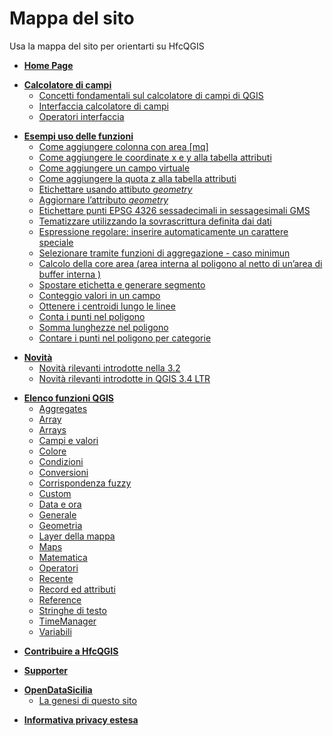  # Mappa del sito
 Usa la mappa del sito per orientarti su HfcQGIS
 
 
 <ul>
    <li><a href="http://hfcqgis.opendatasicilia.it/it/latest/"><strong>Home Page</strong></a></li>
  </ul>
  <ul>
    <li><a href="http://hfcqgis.opendatasicilia.it/it/latest/calcolatore_campi/index.html"><strong>Calcolatore di campi</strong></a>
      <ul>
        <li><a href="http://hfcqgis.opendatasicilia.it/it/latest/calcolatore_campi/concetti.html">Concetti fondamentali sul calcolatore di campi di QGIS</a></li>
        <li><a href="http://hfcqgis.opendatasicilia.it/it/latest/calcolatore_campi/interfaccia.html">Interfaccia calcolatore di campi</a></li>
        <li><a href="http://hfcqgis.opendatasicilia.it/it/latest/calcolatore_campi/operatori.html">Operatori interfaccia</a></li>
      </ul>
    </li>
  </ul>
  <ul>
    <li><a href="http://hfcqgis.opendatasicilia.it/it/latest/esempi/index.html"><strong>Esempi uso delle funzioni</strong></a>
      <ul>
        <li><a href="http://hfcqgis.opendatasicilia.it/it/latest/esempi/add_col_area.html">Come aggiungere colonna con area [mq]</a></li>
        <li><a href="http://hfcqgis.opendatasicilia.it/it/latest/esempi/add_coord_xy.html">Come aggiungere le coordinate x e y alla tabella attributi</a></li>
        <li><a href="http://hfcqgis.opendatasicilia.it/it/latest/esempi/add_campo_virtuale.html">Come aggiungere un campo virtuale</a></li>
        <li><a href="http://hfcqgis.opendatasicilia.it/it/latest/esempi/add_col_z.html">Come aggiungere la quota z alla tabella attributi</a></li>
        <li><a href="http://hfcqgis.opendatasicilia.it/it/latest/esempi/etichette.html">Etichettare usando attibuto <em>geometry</em></a></li>
        <li><a href="http://hfcqgis.opendatasicilia.it/it/latest/esempi/agg_geom.html">Aggiornare l&rsquo;attributo <em>geometry</em></a></li>
        <li><a href="http://hfcqgis.opendatasicilia.it/it/latest/esempi/conversione.html">Etichettare punti EPSG 4326 sessadecimali in sessagesimali GMS</a></li>
        <li><a href="http://hfcqgis.opendatasicilia.it/it/latest/esempi/tematizzare.html">Tematizzare utilizzando la sovrascrittura definita dai dati </a></li>
        <li><a href="http://hfcqgis.opendatasicilia.it/it/latest/esempi/espressione_regolare.html">Espressione regolare: inserire automaticamente un carattere speciale</a></li>
        <li><a href="http://hfcqgis.opendatasicilia.it/it/latest/esempi/select_with_aggregate.html">Selezionare tramite funzioni di aggregazione - caso minimun</a></li>
        <li><a href="http://hfcqgis.opendatasicilia.it/it/latest/esempi/core_area.html">Calcolo della core area (area interna al poligono al netto di un&rsquo;area di buffer interna )</a></li>
		<li><a href="http://hfcqgis.opendatasicilia.it/it/latest/esempi/sposta_etichetta_linea.html">Spostare etichetta e generare segmento</a></li>
		<li><a href="http://hfcqgis.opendatasicilia.it/it/latest/esempi/conteggio.html">Conteggio valori in un campo</a></li>
		<li><a href="http://hfcqgis.opendatasicilia.it/it/latest/esempi/centroid_linee.html">Ottenere i centroidi lungo le linee</a></li>
		<li><a href="http://hfcqgis.opendatasicilia.it/it/latest/esempi/conta_punti_in_poligono.html">Conta i punti nel poligono</a></li>
		<li><a href="http://hfcqgis.opendatasicilia.it/it/latest/esempi/somma_lunghezze_nel_poligono.html">Somma lunghezze nel poligono</a></li>
		<li><a href="http://hfcqgis.opendatasicilia.it/it/latest/esempi/punti_in_poligoni_categorie.html">Contare i punti nel poligono per categorie</a></li>
		</ul>
    </li>
  </ul>
  <ul>
    <li><a href="http://hfcqgis.opendatasicilia.it/it/latest/release/index.html"><strong>Novità</strong></a>
      <ul>
        <li><a href="http://hfcqgis.opendatasicilia.it/it/latest/release/novita_3.2.html">Novità rilevanti introdotte nella 3.2</a></li>
	<li><a href="http://hfcqgis.opendatasicilia.it/it/latest/release/novita_34.html">Novità rilevanti introdotte in QGIS 3.4 LTR </a></li>
      </ul>
    </li>
  </ul>
  <ul>
    <li><a href="http://hfcqgis.opendatasicilia.it/it/latest/gr_funzioni/index.html"><strong>Elenco funzioni QGIS</strong></a>
      <ul>
        <li><a href="http://hfcqgis.opendatasicilia.it/it/latest/gr_funzioni/aggregates/index.html">Aggregates</a></li>
	 <li><a href="http://hfcqgis.opendatasicilia.it/it/latest/gr_funzioni/array/index.html">Array</a></li>     
        <li><a href="http://hfcqgis.opendatasicilia.it/it/latest/gr_funzioni/arrays/index.html">Arrays</a></li>
        <li><a href="http://hfcqgis.opendatasicilia.it/it/latest/gr_funzioni/campi_e_valori/index.html">Campi e valori</a></li>
        <li><a href="http://hfcqgis.opendatasicilia.it/it/latest/gr_funzioni/colore/index.html">Colore</a></li>
        <li><a href="http://hfcqgis.opendatasicilia.it/it/latest/gr_funzioni/condizioni/index.html">Condizioni</a></li>
        <li><a href="http://hfcqgis.opendatasicilia.it/it/latest/gr_funzioni/conversioni/index.html">Conversioni</a></li>
        <li><a href="http://hfcqgis.opendatasicilia.it/it/latest/gr_funzioni/corrispondenza_fuzzy/index.html">Corrispondenza fuzzy</a></li>
        <li><a href="http://hfcqgis.opendatasicilia.it/it/latest/gr_funzioni/custom/index.html">Custom</a></li>
        <li><a href="http://hfcqgis.opendatasicilia.it/it/latest/gr_funzioni/data_ora/index.html">Data e ora</a></li>
        <li><a href="http://hfcqgis.opendatasicilia.it/it/latest/gr_funzioni/generale/index.html">Generale</a></li>
        <li><a href="http://hfcqgis.opendatasicilia.it/it/latest/gr_funzioni/geometria/index.html">Geometria</a></li>
        <li><a href="http://hfcqgis.opendatasicilia.it/it/latest/gr_funzioni/layer_della_mappa/index.html">Layer della mappa</a></li>
        <li><a href="http://hfcqgis.opendatasicilia.it/it/latest/gr_funzioni/maps/index.html">Maps</a></li>
        <li><a href="http://hfcqgis.opendatasicilia.it/it/latest/gr_funzioni/matematica/index.html">Matematica</a></li>
        <li><a href="http://hfcqgis.opendatasicilia.it/it/latest/gr_funzioni/operatori/index.html">Operatori</a></li>
        <li><a href="http://hfcqgis.opendatasicilia.it/it/latest/gr_funzioni/recente/index.html">Recente</a></li>
        <li><a href="http://hfcqgis.opendatasicilia.it/it/latest/gr_funzioni/record_e_attributi/index.html">Record ed attributi</a></li>
        <li><a href="http://hfcqgis.opendatasicilia.it/it/latest/gr_funzioni/reference/index.html">Reference</a></li>
        <li><a href="http://hfcqgis.opendatasicilia.it/it/latest/gr_funzioni/stringhe_di_testo/index.html">Stringhe di testo</a></li>
        <li><a href="http://hfcqgis.opendatasicilia.it/it/latest/gr_funzioni/timemanager/index.html">TimeManager</a></li>
        <li><a href="http://hfcqgis.opendatasicilia.it/it/latest/gr_funzioni/variabili/index.html">Variabili</a></li>
      </ul>
    </li>
  </ul>
  <ul>
    <li><a href="http://hfcqgis.opendatasicilia.it/it/latest/contributing.html"><strong>Contribuire a HfcQGIS</strong></a>    </li>
  </ul>
    <ul>
    <li><a href="http://hfcqgis.opendatasicilia.it/it/latest/supporter.html"><strong>Supporter</strong></a>    </li>
  </ul>
  <ul>
    <li><a href="http://hfcqgis.opendatasicilia.it/it/latest/ods.html"><strong>OpenDataSicilia</strong></a>
      <ul>
        <li><a href="http://hfcqgis.opendatasicilia.it/it/latest/ods.html#la-genesi-di-questo-sito">La genesi di questo sito</a></li>
      </ul>
    </li>
  </ul>
  <ul>
    <li><a href="http://hfcqgis.opendatasicilia.it/it/latest/privacy.html"><strong>Informativa privacy estesa</strong></a>    </li>
  </ul>
